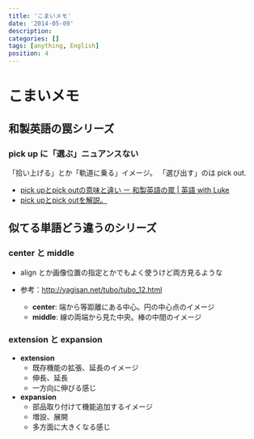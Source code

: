 ```yaml
---
title: 'こまいメモ'
date: '2014-05-09'
description:
categories: []
tags: [anything, English]
position: 4
---
```


# こまいメモ

## 和製英語の罠シリーズ

### pick up に「選ぶ」ニュアンスない

「拾い上げる」とか「軌道に乗る」イメージ。
「選び出す」のは pick out.

- [pick upとpick outの意味と違い ー 和製英語の罠 | 英語 with Luke](http://www.eigowithluke.com/2014/03/pick-up-pick-out/)
- [pick upとpick outを解説。](http://i-eigo.net/cat_1/ent_50.html)

## 似てる単語どう違うのシリーズ

### center と middle

- align とか画像位置の指定とかでもよく使うけど両方見るような
- 参考：http://yagisan.net/tubo/tubo_12.html

    - **center**: 端から等距離にある中心。円の中心点のイメージ
    - **middle**: 線の両端から見た中央。棒の中間のイメージ

### extension と expansion

- **extension**
    - 既存機能の拡張、延長のイメージ
    - 伸長、延長
    - 一方向に伸びる感じ
- **expansion**
    - 部品取り付けて機能追加するイメージ
    - 増設、展開
    - 多方面に大きくなる感じ


<br/><br/><br/>

